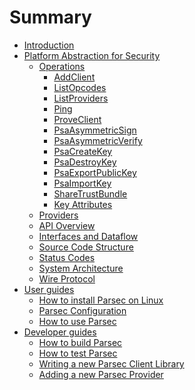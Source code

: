 <!--
  -- Copyright (c) 2019, Arm Limited, All Rights Reserved
  -- SPDX-License-Identifier: Apache-2.0
  --
  -- Licensed under the Apache License, Version 2.0 (the "License"); you may
  -- not use this file except in compliance with the License.
  -- You may obtain a copy of the License at
  --
  -- http://www.apache.org/licenses/LICENSE-2.0
  --
  -- Unless required by applicable law or agreed to in writing, software
  -- distributed under the License is distributed on an "AS IS" BASIS, WITHOUT
  -- WARRANTIES OR CONDITIONS OF ANY KIND, either express or implied.
  -- See the License for the specific language governing permissions and
  -- limitations under the License.
--->

# Summary

- [Introduction](README.md)
- [Platform Abstraction for Security](parsec/README.md)
    - [Operations](parsec/operations/README.md)
        - [AddClient](parsec/operations/add_client.md)
        - [ListOpcodes](parsec/operations/list_opcodes.md)
        - [ListProviders](parsec/operations/list_providers.md)
        - [Ping](parsec/operations/ping.md)
        - [ProveClient](parsec/operations/prove_client.md)
        - [PsaAsymmetricSign](parsec/operations/psa_asymmetric_sign.md)
        - [PsaAsymmetricVerify](parsec/operations/psa_asymmetric_verify.md)
        - [PsaCreateKey](parsec/operations/psa_create_key.md)
        - [PsaDestroyKey](parsec/operations/psa_destroy_key.md)
        - [PsaExportPublicKey](parsec/operations/psa_export_public_key.md)
        - [PsaImportKey](parsec/operations/psa_import_key.md)
        - [ShareTrustBundle](parsec/operations/share_trust_bundle.md)
        - [Key Attributes](parsec/operations/key_attributes.md)
    - [Providers](parsec/providers.md)
    - [API Overview](parsec/api_overview.md)
    - [Interfaces and Dataflow](parsec/interfaces_and_dataflow.md)
    - [Source Code Structure](parsec/source_code_structure.md)
    - [Status Codes](parsec/status_codes.md)
    - [System Architecture](parsec/system_architecture.md)
    - [Wire Protocol](parsec/wire_protocol.md)
- [User guides](user_guides/README.md)
    - [How to install Parsec on Linux](user_guides/install_parsec_linux.md)
    - [Parsec Configuration](user_guides/configuration.md)
    - [How to use Parsec](user_guides/use_parsec.md)
- [Developer guides](dev_guides/README.md)
    - [How to build Parsec](dev_guides/build.md)
    - [How to test Parsec](dev_guides/test.md)
    - [Writing a new Parsec Client Library](dev_guides/writing_library.md)
    - [Adding a new Parsec Provider](dev_guides/adding_provider.md)
